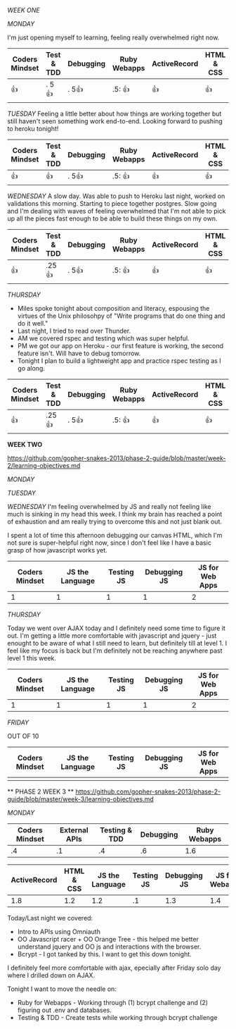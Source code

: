 *WEEK ONE*

*MONDAY*

I'm just opening myself to learning, feeling really overwhelmed right now. 


| Coders Mindset| Test & TDD    | Debugging  | Ruby Webapps | ActiveRecord | HTML & CSS  |
| ------------- |---------------| -----------|--------------|--------------| ------------|
| :+1:          | . 5:+1:       |. 5:+1:     |.5:  :+1:     |    :+1:       | :+1:        |


*TUESDAY*
Feeling a little better about how things are working together but still haven't seen something work end-to-end. 
Looking forward to pushing to heroku tonight! 



| Coders Mindset| Test & TDD    | Debugging  | Ruby Webapps | ActiveRecord | HTML & CSS  |
| ------------- |---------------| -----------|--------------|--------------| ------------|
| :+1:          | :+1:          |. 5:+1:     |.5:  :+1:     |    :+1:      | :+1:        |





*WEDNESDAY*
A slow day. Was able to push to Heroku last night, worked on validations this morning. Starting to
piece together postgres. Slow going and I'm dealing with waves of feeling overwhelmed that I'm not able to pick up 
all the pieces fast enough to be able to build these things on my own. 


| Coders Mindset| Test & TDD    | Debugging  | Ruby Webapps | ActiveRecord | HTML & CSS  |
| ------------- |---------------| -----------|--------------|--------------| ------------|
| :+1:          | .25:+1:          |. 5:+1:     |.5:  :+1:     |    :+1:      | :+1:     |



*THURSDAY*
- Miles spoke tonight about composition and literacy, espousing the virtues of the Unix philosohpy of
"Write programs that do one thing and do it well." 
- Last night, I tried to read over Thunder. 
- AM we covered rspec and testing which was super helpful. 
- PM we got our app on Heroku - our first feature is working, the second feature isn't. Will have to debug tomorrow.
- Tonight I plan to build a lightweight app and practice rspec testing as I go along. 


| Coders Mindset| Test & TDD    | Debugging  | Ruby Webapps | ActiveRecord | HTML & CSS  |
| ------------- |---------------| -----------|--------------|--------------| ------------|
| :+1:          | .25:+1:          |. 5:+1:     |.5:  :+1:     |    :+1:      | :+1:     |





**WEEK TWO**

https://github.com/gopher-snakes-2013/phase-2-guide/blob/master/week-2/learning-objectives.md

*MONDAY*




*TUESDAY*




*WEDNESDAY*
I'm feeling overwhelmed by JS and really not feeling like much is sinking in my head this week. 
I think my brain has reached a point of exhaustion and am really trying to overcome this and not 
just blank out. 

I spent a lot of time this afternoon debugging our canvas HTML, which I'm not sure is super-helpful
right now, since I don't feel like I have a basic grasp of how javascript works yet. 




| Coders Mindset | JS the Language | Testing JS | Debugging JS | JS for Web Apps |
| -------------- | --------------- | ---------- | ------------ | --------------- |
| 1              | 1               | 1          | 1            | 2               |       


*THURSDAY*

Today we went over AJAX today and I definitely need some time to figure it out. I'm getting
a little more comfortable with javascript and jquery - just enought to be aware of 
what I still need to learn, but definitely till at level 1. I feel like my focus is back 
but I'm definitely not be reaching anywhere past level 1 this week.


| Coders Mindset | JS the Language | Testing JS | Debugging JS | JS for Web Apps |
| -------------- | --------------- | ---------- | ------------ | --------------- |
| 1              | 1               | 1          | 1            | 2               |  
                  

*FRIDAY*



OUT OF 10

| Coders Mindset | JS the Language | Testing JS | Debugging JS | JS for Web Apps |
| -------------- | --------------- | ---------- | ------------ | --------------- |
|                |                 |            |              |                 |       


** PHASE 2 WEEK 3 **
https://github.com/gopher-snakes-2013/phase-2-guide/blob/master/week-3/learning-objectives.md

*MONDAY*

| Coders Mindset | External APIs |  Testing & TDD | Debugging | Ruby Webapps |
| -------------- | ------------- |  ------------- | --------- | ------------ |
|   .4           |   .1          |   .4           |   .6      |   1.6        |

| ActiveRecord | HTML & CSS | JS the Language | Testing JS | Debugging JS | JS for Webapps |
| ------------ | ---------- | --------------- | ---------- | ------------ | -------------- |
|   1.8        |  1.2       |   1.2           |    .1      |   1.3        |  1.4           |

Today/Last night we covered: 
* Intro to APIs using Omniauth
* OO Javascript racer + OO Orange Tree - this helped me better understand jquery and OO js and interactions with the browser. 
* Bcrypt - I got tanked by this. I want to get this down tonight. 

I definitely feel more comfortable with ajax, epecially after Friday solo day where I drilled down on AJAX.

Tonight I want to move the needle on:
* Ruby for Webapps - Working through (1) bcrypt challenge and (2) figuring out .env and databases.
* Testing & TDD - Create tests while working through bcrypt challenge





